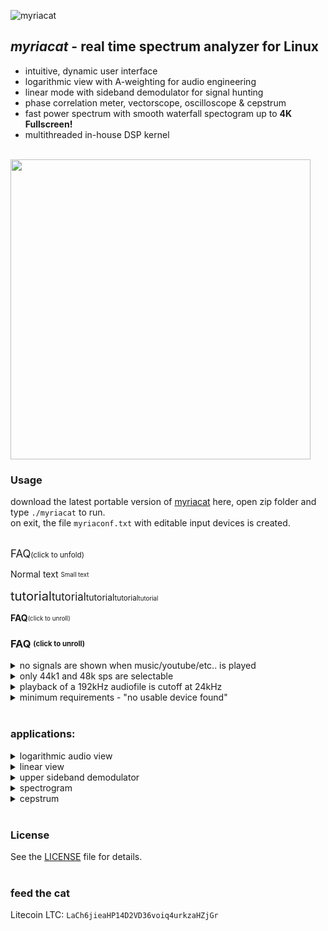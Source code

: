 ![myriacat](../main/myriacat.gif)

## *myriacat* - real time spectrum analyzer for Linux
- intuitive, dynamic user interface
- logarithmic view with A-weighting for audio engineering
- linear mode with sideband demodulator for signal hunting
- phase correlation meter, vectorscope, oscilloscope & cepstrum
- fast power spectrum with smooth waterfall spectogram up to **4K Fullscreen!**
- multithreaded in-house DSP kernel<br><br>

<img src="../main/block_diagram.png" width="480" />


### Usage
download the latest portable version of [myriacat](https://github.com/myriacat/myriacat/releases/latest/download/myriacat_v1.0_beta.tar.gz) here, 
open zip folder and type `./myriacat` to run.<br>
on exit, the file `myriaconf.txt` with editable input devices is created.<br><br>


<big>FAQ</big><small>(click to unfold)</small>

Normal text
<sub><sup>Small text</sup></sub>

<big><big>tutorial</big>tutorial</big>tutorial<small>tutorial<small>tutorial</small></small>


**FAQ**<sub><sup>(click to unroll)</sup></sub>


### FAQ  <sub><sup>(click to unroll)</sup></sub>
<details>
<summary>no signals are shown when music/youtube/etc.. is played</summary>
linux does not route the speaker-output back to programs.<br>
you need a virtual adapter, a software or a hardware loopback (cable)<br>
easiest way with pulseaudio is to install "pavucontrol" and set "monitor of built-in Audio" under recording.
</details><details><summary>only 44k1 and 48k sps are selectable</summary>
those are the supported hardware rates. to use other samplerates, use a softwaredevice like "default" (OS does resampling).
</details><details>
<summary>playback of a 192kHz audiofile is cutoff at 24kHz</summary>
192ksps (96kHz signal) input will be shown if a suitable HW device is selected.<br>
to monitor recorded samples, the alsa config of linux needs to be modifed, as its usually capped at 48ksps (24khz).
</details>

<details>
<summary>minimum requirements - "no usable device found"</summary>
minimum requirements: Linux 64bit, X11, OpenGL, 24 bit stereo soundcard<br>
</details><br>


### applications:

<details>
<summary>logarithmic audio view</summary>
real time monitoring, lossy compression quality analysis.
</details>

<details>
<summary>linear view</summary>
scientific data visualization of analog signals, seismic logging, biofeedback research,<br>  
ELF, VLF ,Schumann resonances, lightinings, whistlers, sferics,<br>
time signals, ripple control, DCF77, mains and trainpower, smartmeter, Grimeton Radio (SAQ),<br>
naval/marine/submarine communications, aviation beacons, alpha navigation,<br>
bat detector
</details>

<details>
<summary>upper sideband demodulator</summary>
select, filter, up/downconvert and listen to selected bandwidths from 270 millihertz to full 96kHz
</details>

<details>
<summary>spectrogram</summary>
logging and averaging of data up to one year.
</details>

<details>
<summary>cepstrum</summary>
inspection of motors and gearboxes, speaker detection
</details><br>






### License
See the [LICENSE](../main/LICENSE.txt) file for details.<br><br>

### feed the cat
Litecoin LTC: `LaCh6jieaHP14D2VD36voiq4urkzaHZjGr`<br>
